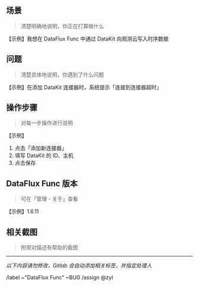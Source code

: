 ## 场景

> 清楚明确地说明，你正在打算做什么

【示例】我想在 DataFlux Func 中通过 DataKit 向观测云写入时序数据

## 问题

> 清楚具体地说明，你遇到了什么问题

【示例】在添加 DataKit 连接器时，系统提示「连接到连接器超时」

## 操作步骤

> 对每一步操作进行说明

【示例】
1. 点击「添加新连接器」
2. 填写 DataKit 的 ID、主机
3. 点击保存

## DataFlux Func 版本

> 可在「管理 - 关于」查看

【示例】1.6.11

## 相关截图

> 附带对描述有帮助的截图

---

*以下内容请勿修改，Gitlab 会自动添加相关标签，并指定处理人*

/label ~"DataFlux Func" ~BUG
/assign @zyl
